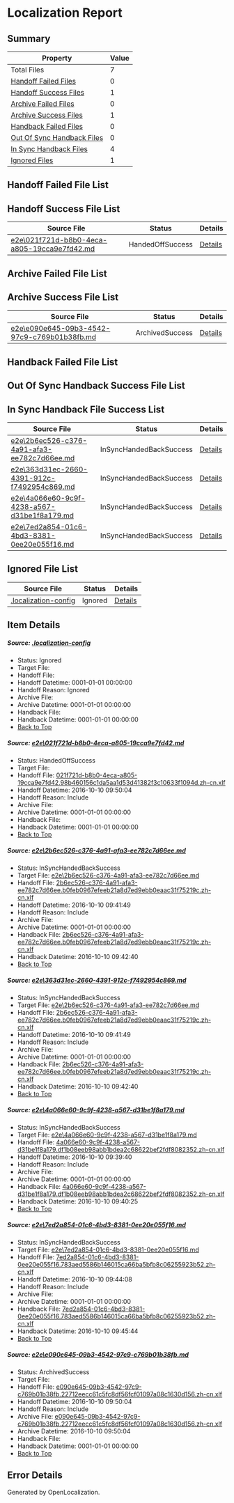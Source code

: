 # <a name='report-top'></a> Localization Report

## Summary
 Property | Value 
 -------- | ----- 
 Total Files | 7
[ Handoff Failed Files ](#handoff-failed-list)| 0
[ Handoff Success Files ](#handoff-success-list)| 1
[ Archive Failed Files ](#archive-failed-list)| 0
[ Archive Success Files ](#archive-success-list)| 1
[ Handback Failed Files ](#handback-failed-list)| 0
[ Out Of Sync Handback Files ](#outofsync-handback-success-list)| 0
[ In Sync Handback Files ](#insync-handback-success-list)| 4
[ Ignored Files ](#ignored-list)| 1

## <a name='handoff-failed-list'></a> Handoff Failed File List

## <a name='handoff-success-list'></a> Handoff Success File List
 Source File | Status | Details 
 ----------- | ------ | ------- 
 [e2e\021f721d-b8b0-4eca-a805-19cca9e7fd42.md](https://github.com/OpenLocalizationTestOrg/ol-test0/blob/d076bb070ae69b6952c18e29d7e281e4402b6378/e2e/021f721d-b8b0-4eca-a805-19cca9e7fd42.md) | HandedOffSuccess | [Details](#55b0648a2482a26a2216c1b6d4a39cec0f6c35161)

## <a name='archive-failed-list'></a> Archive Failed File List

## <a name='archive-success-list'></a> Archive Success File List
 Source File | Status | Details 
 ----------- | ------ | ------- 
 [e2e\e090e645-09b3-4542-97c9-c769b01b38fb.md](https://github.com/OpenLocalizationTestOrg/ol-test0/blob/e51cfe361dd49d75c805a2b250adba4c480d6420/e2e/e090e645-09b3-4542-97c9-c769b01b38fb.md) | ArchivedSuccess | [Details](#9ee0d24bad14500f073fa123ccfde1fa709ac2af6)

## <a name='handback-failed-list'></a> Handback Failed File List

## <a name='outofsync-handback-success-list'></a> Out Of Sync Handback Success File List

## <a name='insync-handback-success-list'></a> In Sync Handback File Success List
 Source File | Status | Details 
 ----------- | ------ | ------- 
 [e2e\2b6ec526-c376-4a91-afa3-ee782c7d66ee.md](https://github.com/OpenLocalizationTestOrg/ol-test0/blob/168d3bffa4d0f90cf88e9e1854397af940bae420/e2e/2b6ec526-c376-4a91-afa3-ee782c7d66ee.md) | InSyncHandedBackSuccess | [Details](#2888f681f5170923b7e000a76ac2cefe348905f52)
 [e2e\363d31ec-2660-4391-912c-f7492954c869.md](https://github.com/OpenLocalizationTestOrg/ol-test0/blob/d076bb070ae69b6952c18e29d7e281e4402b6378/e2e/363d31ec-2660-4391-912c-f7492954c869.md) | InSyncHandedBackSuccess | [Details](#2888f681f5170923b7e000a76ac2cefe348905f53)
 [e2e\4a066e60-9c9f-4238-a567-d31be1f8a179.md](https://github.com/OpenLocalizationTestOrg/ol-test0/blob/9108888bc8dd83f0e9b793e8b2ab49342be8b2af/e2e/4a066e60-9c9f-4238-a567-d31be1f8a179.md) | InSyncHandedBackSuccess | [Details](#07d2820f998ed6b97744e3094912d70e92e38cd84)
 [e2e\7ed2a854-01c6-4bd3-8381-0ee20e055f16.md](https://github.com/OpenLocalizationTestOrg/ol-test0/blob/cd053cd7d2bd96be91366e4b2bd5775b6a824fac/e2e/7ed2a854-01c6-4bd3-8381-0ee20e055f16.md) | InSyncHandedBackSuccess | [Details](#245dbd7d34a99e771b3977656121b27d790f99ff5)

## <a name='ignored-list'></a> Ignored File List
 Source File | Status | Details 
 ----------- | ------ | ------- 
 [.localization-config](https://github.com/OpenLocalizationTestOrg/ol-test0/blob/d076bb070ae69b6952c18e29d7e281e4402b6378/.localization-config) | Ignored | [Details](#c268a05ecaa7ec85942ed632c29928ee5bd6da8d0)

## Item Details
##### <a name='c268a05ecaa7ec85942ed632c29928ee5bd6da8d0'></a> Source: [.localization-config](https://github.com/OpenLocalizationTestOrg/ol-test0/blob/d076bb070ae69b6952c18e29d7e281e4402b6378/.localization-config)
* Status: Ignored
* Target File: 
* Handoff File: 
* Handoff Datetime: 0001-01-01 00:00:00
* Handoff Reason: Ignored
* Archive File: 
* Archive Datetime: 0001-01-01 00:00:00
* Handback File: 
* Handback Datetime: 0001-01-01 00:00:00
* [Back to Top](#report-top)

##### <a name='55b0648a2482a26a2216c1b6d4a39cec0f6c35161'></a> Source: [e2e\021f721d-b8b0-4eca-a805-19cca9e7fd42.md](https://github.com/OpenLocalizationTestOrg/ol-test0/blob/d076bb070ae69b6952c18e29d7e281e4402b6378/e2e/021f721d-b8b0-4eca-a805-19cca9e7fd42.md)
* Status: HandedOffSuccess
* Target File: 
* Handoff File: [021f721d-b8b0-4eca-a805-19cca9e7fd42.98b460156c1da5aa1d53d41382f3c10633f1094d.zh-cn.xlf](https://github.com/OpenLocalizationTestOrg/ol-test0-handoff/blob/fc950cc4d7f81dc62d89fb5cf45f0d6c0fb68951/ol-handoff/OpenLocalizationTestOrg/ol-test0-zhcn/qimu/ht/021f721d-b8b0-4eca-a805-19cca9e7fd42.98b460156c1da5aa1d53d41382f3c10633f1094d.zh-cn.xlf)
* Handoff Datetime: 2016-10-10 09:50:04
* Handoff Reason: Include
* Archive File: 
* Archive Datetime: 0001-01-01 00:00:00
* Handback File: 
* Handback Datetime: 0001-01-01 00:00:00
* [Back to Top](#report-top)

##### <a name='2888f681f5170923b7e000a76ac2cefe348905f52'></a> Source: [e2e\2b6ec526-c376-4a91-afa3-ee782c7d66ee.md](https://github.com/OpenLocalizationTestOrg/ol-test0/blob/168d3bffa4d0f90cf88e9e1854397af940bae420/e2e/2b6ec526-c376-4a91-afa3-ee782c7d66ee.md)
* Status: InSyncHandedBackSuccess
* Target File: [e2e\2b6ec526-c376-4a91-afa3-ee782c7d66ee.md](https://github.com/OpenLocalizationTestOrg/ol-test0-zhcn/blob/62f0210c57ed9d0258280d4f0435d1414cd54c19/e2e/2b6ec526-c376-4a91-afa3-ee782c7d66ee.md)
* Handoff File: [2b6ec526-c376-4a91-afa3-ee782c7d66ee.b0feb0967efeeb21a8d7ed9ebb0eaac31f75219c.zh-cn.xlf](https://github.com/OpenLocalizationTestOrg/ol-test0-handoff/blob/fdcdb6b4a298167c5b8c9429d11da3e8f19da743/ol-handoff/OpenLocalizationTestOrg/ol-test0-zhcn/qimu/ht/2b6ec526-c376-4a91-afa3-ee782c7d66ee.b0feb0967efeeb21a8d7ed9ebb0eaac31f75219c.zh-cn.xlf)
* Handoff Datetime: 2016-10-10 09:41:49
* Handoff Reason: Include
* Archive File: 
* Archive Datetime: 0001-01-01 00:00:00
* Handback File: [2b6ec526-c376-4a91-afa3-ee782c7d66ee.b0feb0967efeeb21a8d7ed9ebb0eaac31f75219c.zh-cn.xlf](https://github.com/OpenLocalizationTestOrg/ol-test0-handback/blob/420deec74f276ae499ed482a6f574f4c204da3ec/ol-handback/OpenLocalizationTestOrg/ol-test0-zhcn/qimu/ht/2b6ec526-c376-4a91-afa3-ee782c7d66ee.b0feb0967efeeb21a8d7ed9ebb0eaac31f75219c.zh-cn.xlf)
* Handback Datetime: 2016-10-10 09:42:40
* [Back to Top](#report-top)

##### <a name='2888f681f5170923b7e000a76ac2cefe348905f53'></a> Source: [e2e\363d31ec-2660-4391-912c-f7492954c869.md](https://github.com/OpenLocalizationTestOrg/ol-test0/blob/d076bb070ae69b6952c18e29d7e281e4402b6378/e2e/363d31ec-2660-4391-912c-f7492954c869.md)
* Status: InSyncHandedBackSuccess
* Target File: [e2e\2b6ec526-c376-4a91-afa3-ee782c7d66ee.md](https://github.com/OpenLocalizationTestOrg/ol-test0-zhcn/blob/62f0210c57ed9d0258280d4f0435d1414cd54c19/e2e/2b6ec526-c376-4a91-afa3-ee782c7d66ee.md)
* Handoff File: [2b6ec526-c376-4a91-afa3-ee782c7d66ee.b0feb0967efeeb21a8d7ed9ebb0eaac31f75219c.zh-cn.xlf](https://github.com/OpenLocalizationTestOrg/ol-test0-handoff/blob/fdcdb6b4a298167c5b8c9429d11da3e8f19da743/ol-handoff/OpenLocalizationTestOrg/ol-test0-zhcn/qimu/ht/2b6ec526-c376-4a91-afa3-ee782c7d66ee.b0feb0967efeeb21a8d7ed9ebb0eaac31f75219c.zh-cn.xlf)
* Handoff Datetime: 2016-10-10 09:41:49
* Handoff Reason: Include
* Archive File: 
* Archive Datetime: 0001-01-01 00:00:00
* Handback File: [2b6ec526-c376-4a91-afa3-ee782c7d66ee.b0feb0967efeeb21a8d7ed9ebb0eaac31f75219c.zh-cn.xlf](https://github.com/OpenLocalizationTestOrg/ol-test0-handback/blob/420deec74f276ae499ed482a6f574f4c204da3ec/ol-handback/OpenLocalizationTestOrg/ol-test0-zhcn/qimu/ht/2b6ec526-c376-4a91-afa3-ee782c7d66ee.b0feb0967efeeb21a8d7ed9ebb0eaac31f75219c.zh-cn.xlf)
* Handback Datetime: 2016-10-10 09:42:40
* [Back to Top](#report-top)

##### <a name='07d2820f998ed6b97744e3094912d70e92e38cd84'></a> Source: [e2e\4a066e60-9c9f-4238-a567-d31be1f8a179.md](https://github.com/OpenLocalizationTestOrg/ol-test0/blob/9108888bc8dd83f0e9b793e8b2ab49342be8b2af/e2e/4a066e60-9c9f-4238-a567-d31be1f8a179.md)
* Status: InSyncHandedBackSuccess
* Target File: [e2e\4a066e60-9c9f-4238-a567-d31be1f8a179.md](https://github.com/OpenLocalizationTestOrg/ol-test0-zhcn/blob/8f86394561b0ab1671fbefdf72fe9f883c0a7898/e2e/4a066e60-9c9f-4238-a567-d31be1f8a179.md)
* Handoff File: [4a066e60-9c9f-4238-a567-d31be1f8a179.df1b08eeb98abb1bdea2c68622bef2fdf8082352.zh-cn.xlf](https://github.com/OpenLocalizationTestOrg/ol-test0-handoff/blob/7b2dc1cd9de4a46ccddd44fec18f6b23ff772fc3/ol-handoff/OpenLocalizationTestOrg/ol-test0-zhcn/qimu/ht/4a066e60-9c9f-4238-a567-d31be1f8a179.df1b08eeb98abb1bdea2c68622bef2fdf8082352.zh-cn.xlf)
* Handoff Datetime: 2016-10-10 09:39:40
* Handoff Reason: Include
* Archive File: 
* Archive Datetime: 0001-01-01 00:00:00
* Handback File: [4a066e60-9c9f-4238-a567-d31be1f8a179.df1b08eeb98abb1bdea2c68622bef2fdf8082352.zh-cn.xlf](https://github.com/OpenLocalizationTestOrg/ol-test0-handback/blob/1050d295954f5cb5cd2393e9c05bb548110d15d4/ol-handback/OpenLocalizationTestOrg/ol-test0-zhcn/qimu/ht/4a066e60-9c9f-4238-a567-d31be1f8a179.df1b08eeb98abb1bdea2c68622bef2fdf8082352.zh-cn.xlf)
* Handback Datetime: 2016-10-10 09:40:25
* [Back to Top](#report-top)

##### <a name='245dbd7d34a99e771b3977656121b27d790f99ff5'></a> Source: [e2e\7ed2a854-01c6-4bd3-8381-0ee20e055f16.md](https://github.com/OpenLocalizationTestOrg/ol-test0/blob/cd053cd7d2bd96be91366e4b2bd5775b6a824fac/e2e/7ed2a854-01c6-4bd3-8381-0ee20e055f16.md)
* Status: InSyncHandedBackSuccess
* Target File: [e2e\7ed2a854-01c6-4bd3-8381-0ee20e055f16.md](https://github.com/OpenLocalizationTestOrg/ol-test0-zhcn/blob/c33a0ea1f4feb37a9a27f63062b1c3b03f4794d4/e2e/7ed2a854-01c6-4bd3-8381-0ee20e055f16.md)
* Handoff File: [7ed2a854-01c6-4bd3-8381-0ee20e055f16.783aed5586b146015ca66ba5bfb8c06255923b52.zh-cn.xlf](https://github.com/OpenLocalizationTestOrg/ol-test0-handoff/blob/4e55ec3e6e0f29f042fa929468713a955514a9f6/ol-handoff/OpenLocalizationTestOrg/ol-test0-zhcn/qimu/ht/7ed2a854-01c6-4bd3-8381-0ee20e055f16.783aed5586b146015ca66ba5bfb8c06255923b52.zh-cn.xlf)
* Handoff Datetime: 2016-10-10 09:44:08
* Handoff Reason: Include
* Archive File: 
* Archive Datetime: 0001-01-01 00:00:00
* Handback File: [7ed2a854-01c6-4bd3-8381-0ee20e055f16.783aed5586b146015ca66ba5bfb8c06255923b52.zh-cn.xlf](https://github.com/OpenLocalizationTestOrg/ol-test0-handback/blob/a06256bc92e2e9eb7e1d5c2e67e1ad7896c8d675/ol-handback/OpenLocalizationTestOrg/ol-test0-zhcn/qimu/ht/7ed2a854-01c6-4bd3-8381-0ee20e055f16.783aed5586b146015ca66ba5bfb8c06255923b52.zh-cn.xlf)
* Handback Datetime: 2016-10-10 09:45:44
* [Back to Top](#report-top)

##### <a name='9ee0d24bad14500f073fa123ccfde1fa709ac2af6'></a> Source: [e2e\e090e645-09b3-4542-97c9-c769b01b38fb.md](https://github.com/OpenLocalizationTestOrg/ol-test0/blob/e51cfe361dd49d75c805a2b250adba4c480d6420/e2e/e090e645-09b3-4542-97c9-c769b01b38fb.md)
* Status: ArchivedSuccess
* Target File: 
* Handoff File: [e090e645-09b3-4542-97c9-c769b01b38fb.22712eecc61c5fc8df56fcf01097a08c1630d156.zh-cn.xlf](https://github.com/OpenLocalizationTestOrg/ol-test0-handoff/blob/fc950cc4d7f81dc62d89fb5cf45f0d6c0fb68951/ol-handoff/OpenLocalizationTestOrg/ol-test0-zhcn/qimu/ht/e090e645-09b3-4542-97c9-c769b01b38fb.22712eecc61c5fc8df56fcf01097a08c1630d156.zh-cn.xlf)
* Handoff Datetime: 2016-10-10 09:50:04
* Handoff Reason: Include
* Archive File: [e090e645-09b3-4542-97c9-c769b01b38fb.22712eecc61c5fc8df56fcf01097a08c1630d156.zh-cn.xlf](https://github.com/OpenLocalizationTestOrg/ol-test0-handoff/blob/847bfbe9c82f891eab60aa8633ea5cbaac53dee4/ol-archive/OpenLocalizationTestOrg/ol-test0-zhcn/qimu/ht/e090e645-09b3-4542-97c9-c769b01b38fb.22712eecc61c5fc8df56fcf01097a08c1630d156.zh-cn.xlf)
* Archive Datetime: 2016-10-10 09:50:04
* Handback File: 
* Handback Datetime: 0001-01-01 00:00:00
* [Back to Top](#report-top)


## Error Details

Generated by OpenLocalization.
